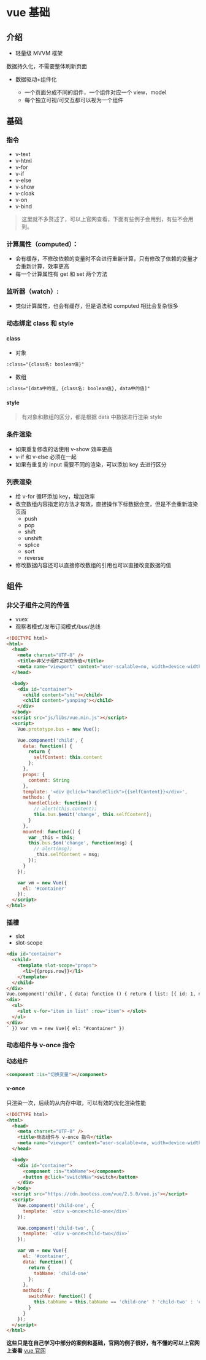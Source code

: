 # vue 基础

## 介绍

- 轻量级 MVVM 框架

数据持久化，不需要整体刷新页面

- 数据驱动+组件化

  - 一个页面分成不同的组件，一个组件对应一个 view，model
  - 每个独立可视/可交互都可以视为一个组件

## 基础

### 指令

- v-text
- v-html
- v-for
- v-if
- v-else
- v-show
- v-cloak
- v-on
- v-bind

> 这里就不多赘述了，可以上官网查看，下面有些例子会用到，有些不会用到。

### 计算属性（computed）：

- 会有缓存，不修改依赖的变量时不会进行重新计算，只有修改了依赖的变量才会重新计算，效率更高
- 每一个计算属性有 get 和 set 两个方法

### 监听器（watch）:

- 类似计算属性，也会有缓存，但是语法和 computed 相比会复杂很多

### 动态绑定 class 和 style

#### class

- 对象

```html
:class="{class名: boolean值}"
```

- 数组

```html
:class="[data中的值, {class名: boolean值}, data中的值]"
```

#### style

> 有对象和数组的区分，都是根据 data 中数据进行渲染 style

### 条件渲染

- 如果重复修改的话使用 v-show 效率更高
- v-if 和 v-else 必须在一起
- 如果有重复的 input 需要不同的渲染，可以添加 key 去进行区分

### 列表渲染

- 给 v-for 循环添加 key，增加效率
- 改变数组内容指定的方法才有效，直接操作下标数据会变，但是不会重新渲染页面
  - push
  - pop
  - shift
  - unshift
  - splice
  - sort
  - reverse
- 修改数据内容还可以直接修改数组的引用也可以直接改变数据的值

## 组件

### 非父子组件之间的传值

- vuex
- 观察者模式/发布订阅模式/bus/总线

```html
<!DOCTYPE html>
<html>
  <head>
    <meta charset="UTF-8" />
    <title>非父子组件之间的传值</title>
    <meta name="viewport" content="user-scalable=no, width=device-width, initial-scale=1.0, maximum-scale=1.0" />
  </head>

  <body>
    <div id="container">
      <child content="shi"></child>
      <child content="yanping"></child>
    </div>
  </body>
  <script src="js/libs/vue.min.js"></script>
  <script>
    Vue.prototype.bus = new Vue();

    Vue.component('child', {
      data: function() {
        return {
          selfContent: this.content
        };
      },
      props: {
        content: String
      },
      template: '<div @click="handleClick">{{selfContent}}</div>',
      methods: {
        handleClick: function() {
          // alert(this.content);
          this.bus.$emit('change', this.selfContent);
        }
      },
      mounted: function() {
        var _this = this;
        this.bus.$on('change', function(msg) {
          // alert(msg);
          _this.selfContent = msg;
        });
      }
    });

    var vm = new Vue({
      el: '#container'
    });
  </script>
</html>
```

### 插槽

- slot
- slot-scope

```html
<div id="container">
  <child>
    <template slot-scope="props">
      <li>{{props.row}}</li>
    </template>
  </child>
</div>
Vue.component('child', { data: function () { return { list: [{ id: 1, name: 'shi' }, { id: 2, name: 'yan' }, { id: 3, name: 'ping' }] } }, template: `
<div>
  <ul>
    <slot v-for="item in list" :row="item"> </slot>
  </ul>
</div>
` }) var vm = new Vue({ el: "#container" })
```

### 动态组件与 v-once 指令

#### 动态组件

```html
<component :is="切换变量"></component>
```

#### v-once

只渲染一次，后续的从内存中取，可以有效的优化渲染性能

```html
<!DOCTYPE html>
<html>
  <head>
    <meta charset="UTF-8" />
    <title>动态组件与 v-once 指令</title>
    <meta name="viewport" content="user-scalable=no, width=device-width, initial-scale=1.0, maximum-scale=1.0" />
  </head>

  <body>
    <div id="container">
      <component :is="tabName"></component>
      <button @click="switchNav">switch</button>
    </div>
  </body>
  <script src="https://cdn.bootcss.com/vue/2.5.0/vue.js"></script>
  <script>
    Vue.component('child-one', {
      template: `<div v-once>child-one</div>`
    });

    Vue.component('child-two', {
      template: `<div v-once>child-two</div>`
    });

    var vm = new Vue({
      el: '#container',
      data: function() {
        return {
          tabName: 'child-one'
        };
      },
      methods: {
        switchNav: function() {
          this.tabName = this.tabName == 'child-one' ? 'child-two' : 'child-one';
        }
      }
    });
  </script>
</html>
```

**这些只是在自己学习中部分的案例和基础，官网的例子很好，有不懂的可以上官网上查看** [vue 官网](https://cn.vuejs.org/v2/api/)

